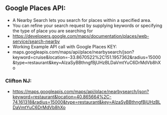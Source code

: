 ## Google Places API:
- A Nearby Search lets you search for places within a specified area.
- You can refine your search request by supplying keywords or specifying the type of place you are searching for
- https://developers.google.com/maps/documentation/places/web-service/search-nearby
- Working Example API call with Google Places KEY: 
- maps.googleapis.com/maps/api/place/nearbysearch/json?keyword=cruise&location=-33.8670522%2C151.1957362&radius=15000&type=restaurant&key=AIzaSyBBthngfBjUHzBLDaVmtYuC6DrMdVb8hXo
### Clifton NJ: 
- https://maps.googleapis.com/maps/api/place/nearbysearch/json?keyword=restaurant&location=40.865664%2C-74.161318&radius=15000&type=restaurant&key=AIzaSyBBthngfBjUHzBLDaVmtYuC6DrMdVb8hXo
